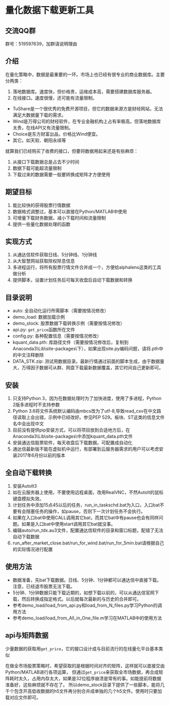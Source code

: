 # 量化数据下载更新工具

## 交流QQ群
群号：519597639，加群请说明理由

## 介绍
在量化策略中，数据是最重要的一环。市场上也已经有很专业的商业数据库。主要分两类：
1. 落地数据库。速度快，但价格贵，运维成本高，需要搭建数据库服务器。
2. 在线接口。速度很慢，还可能有流量限制。

- TuShare是一个很优秀的免费开源项目，但它的数据来源方是财经网站，无法满足大数据量下载的需求。
- Wind是万得公司的财经软件，在专业金融机构上占有率极高。但落地数据库太贵，在线API又有流量限制。
- Choice是东方财富出品，价格比Wind便宜。
- 其它。如天软、朝阳永续等

就算我们已经购买了收费的接口，但要将数据用起来还是有些麻烦：
1. 从接口下载数据总是占去不少时间
2. 数据下载可能超流量限制
3. 下载过来的数据需要一般要转换成矩阵才方便使用

## 期望目标
1. 能比较快的获得股票行情数据
2. 数据格式调整过，基本可以直接在Python/MATLAB中使用
3. 可增量下载财务数据，减小下载时间和流量限制
4. 提供一些量化数据处理的函数

## 实现方式
1. 从通达信软件获取日线、5分钟线、1分钟线
2. 从大智慧网站获取除权除息信息
3. 多进程运行，将所有股票行情文件合并成一个，方便给alphalens这类的工具做分析
4. 提供脚本，设置计划任务后可每天收盘后自动下载数据和转换

## 目录说明
- auto: 全自动化运行所需脚本（需要按情况修改）
- demo_load: 数据加载示例
- demo_stock: 股票数据下载转换示例（需要按情况修改）
- api.py: `get_price`函数所在文件
- config.py: 各种配置信息（需要按情况修改）
- kquant_data.pth: 库路径文件（需要按情况修改后，复制到Anaconda3\Lib\site-packages\下），如果出现site.py编码问题，请将.pth中的中文注释删除
- DATA_STK.zip: 测试用数据目录。最新行情通过前面的脚本生成，由于数据量大，万得因子数据可从群、网盘下载最新数据覆盖，其它时间自己更新即可。

## 安装
1. 只支持Python 3，因为在数据处理时为了加快进度，使用了多进程，Python 2版多进程时不支持参数
2. Python 3.6将文件系统默认编码由mbcs改为了utf-8,导致read_csv在中文路径读取上会出错，示例中已经改好。参见PEP 529。板块、ST这类的信息文件名中会出现中文
3. 目前没有提供pip安装方式，可以将项目放到合适地方后，在Anaconda3\Lib\site-packages\中添加kquant_data.pth文件
4. 安装通达信股票软件，每天收盘后下载数据。可配置成自动化
5. 通达信最新版不能在虚拟机中运行，有部署到云服务器需求的用户可以考虑安装2017年6月份以前的版本

## 全自动下载转换
1. 安装AutoIt3
2. 如在云服务器上使用，不要使用远程桌面，改用RealVNC，不然AutoIt的鼠标键盘模拟失效。
3. 计划任务中添加15点45以后的任务，run_in_taskschd.bat为入口，入口bat不要有会阻塞任务的操作，如pause，否则下一次计划任务不会执行。
4. 如果在入口bat中使用CALL调用其它bat，而其它bat中有pause也会有同样问题。如果是入口bat中使用start调用其它bat就没事。
5. 编辑auto/run_tdx.au3文件，配置通达信软件的目录和窗口标题，配错了无法自动下载数据
6. run_after_market_close.bat/run_for_wind.bat/run_for_5min.bat请根据自己的实际情况进行配置

## 使用方法
- 数据准备，先bat下载数据。日线、5分钟、1分钟都可以通达信中直接下载。注意，已经退市股票无法下载。
- 5分钟、1分钟数据只能下载近期的，如想下载以前的，可以从通达信官网下载，然后转换成指定格式。以后就每次最新的与历史的合并即可。
- 参考demo_load/load_from_api.py和load_from_N_files.py学习Python的调用方法
- 参考demo_load/load_from_All_in_One_file.m学习在MATLAB中的使用方法

## api与矩阵数据
少量数据的获取用`get_price`，它的接口设计成与目前流行的在线量化平台基本类似

在做全市场股票策略时，希望获取的是根据时间对齐的矩阵，这样就可以直接交由Python/MATLAB进行各项运算，
但通过`get_price`来获取全市场数据，再合成矩阵耗时太久，占用内存太大，如果是32位程序崩溃是常有的事。如能提前将数据准备好，这些麻烦就不存在了。
所以demo_stock目录下提供了一些脚本，能将几千个包含开高低收数据的h5文件再分别合并成单独的几个h5文件。使用时只要加载对应文件即可。
